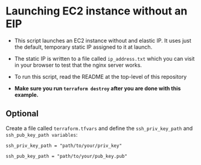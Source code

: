 
# Launching EC2 instance without an EIP

* This script launches an EC2 instance without and elastic IP. It uses just the default, temporary static IP assigned to it at launch. 
* The static IP is written to a file called ```ip_address.txt``` which you can visit in your browser to test that the nginx server works.

* To run this script, read the README at the top-level of this repository

* **Make sure you run ``` terraform destroy ``` after you are done with this example.**

  
## Optional

Create a file called `terraform.tfvars` and define the `ssh_priv_key_path` and `ssh_pub_key_path variables`:

```
ssh_priv_key_path = "path/to/your/priv_key"

ssh_pub_key_path = "path/to/your/pub_key.pub"
```
